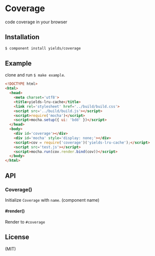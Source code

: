 
# Coverage

  code coverage in your browser

## Installation

```bash
$ component install yields/coverage
```

## Example

clone and run `$ make example`.

```html
<!DOCTYPE html>
<html>
  <head>
    <meta charset='utf8'>
    <title>yields-lru-cache</title>
    <link rel='stylesheet' href='../build/build.css'>
    <script src='../build/build.js'></script>
    <script>require('mocha')</script>
    <script>mocha.setup({ ui: 'bdd' })</script>
  </head>
  <body>
    <div id='coverage'></div>
    <div id='mocha' style='display: none;'></div>
    <script>cov = require('coverage')('yields-lru-cache');</script>
    <script src='test.js'></script>
    <script>mocha.run(cov.render.bind(cov))</script>
  </body>
</html>
```

## API

### Coverage()

  Initialize `Coverage` with `name`. (component name)

#### #render()

  Render to `#coverage`

## License

(MIT)
